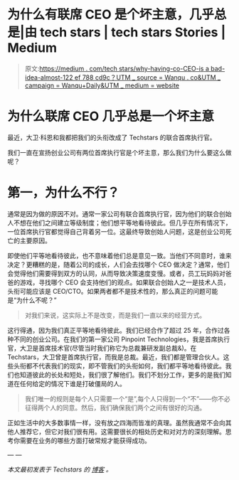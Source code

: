 # 为什么有联席 CEO 是个坏主意，几乎总是|由 tech stars | tech stars Stories | Medium

> 原文:[https://medium . com/tech stars/why-having-co-CEO-is a bad-idea-almost-122 ef 788 cd9c？UTM _ source = Wanqu . co&UTM _ campaign = Wanqu+Daily&UTM _ medium = website](https://medium.com/techstars/why-having-co-ceos-is-a-bad-idea-almost-always-122ef788cd9c?utm_source=wanqu.co&utm_campaign=Wanqu+Daily&utm_medium=website)

# 为什么联席 CEO 几乎总是一个坏主意



最近，大卫·科恩和我都把我们的头衔改成了 Techstars 的联合首席执行官。

我们一直在宣扬创业公司有两位首席执行官是个坏主意，那么我们为什么要这么做呢？

# 第一，为什么不行？

通常是因为做的原因不对。通常一家公司有联合首席执行官，因为他们的联合创始人不想在他们之间建立等级制度；他们想平等地看待彼此。但几乎在所有情况下，一位首席执行官都觉得自己背着另一位。这最终导致创始人问题，这是创业公司死亡的主要原因。

即使他们平等地看待彼此，也不意味着他们总是意见一致。当他们不同意时，谁来决定？更糟糕的是，随着公司的成长，人们会去找哪个 CEO 做决定？通常，他们会觉得他们需要得到双方的认同，从而导致决策速度变慢。或者，员工玩妈妈对爸爸的游戏，寻找哪个 CEO 会支持他们的观点。如果联合创始人之一是技术人员，头衔可能应该是 CEO/CTO。如果两者都不是技术性的，那么真正的问题可能是“为什么不呢？”

> 对我们来说，这实际上不是改变，而是我们一直以来的经营方式。

这行得通，因为我们真正平等地看待彼此。我们已经合作了超过 25 年，合作过各种不同的创业公司。在我们的第一家公司 Pinpoint Technologies，我是首席执行官，大卫是首席技术官(尽管当时我们称它为总裁兼研发副总裁&)。在 Techstars，大卫曾是首席执行官，而我是总裁。最近，我们都是管理合伙人。这些头衔都不代表我们的现实，即不管我们的头衔如何，我们都平等地看待彼此。我们也知道彼此的长处和短处，我们很了解他们。我们不划分工作，更多的是我们知道在任何给定的情况下谁是打破僵局的人。

> 我们唯一的规则是每个人只需要一个“是”,每个人只得到一个“不”——你不必征得两个人的同意。然后，我们确保我们两个之间有很好的沟通。

正如生活中的大多数事情一样，没有放之四海而皆准的真理。虽然我通常不会向其他人推荐它，但它对我们很有用。这需要很长的相处历史和对对方的深刻理解。思考你需要在业务的哪些方面打破常规才能获得成功。

— —

*本文最初发表于 Techstars 的* [*博客*](http://www.techstars.com/content/accelerators/co-ceos-bad-idea-almost-always/) *。*

